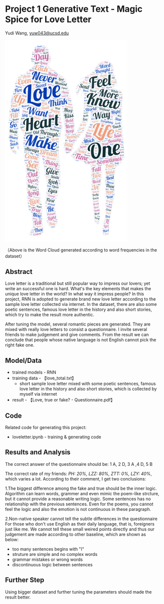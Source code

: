 
# Project 1 Generative Text - Magic Spice for Love Letter

Yudi Wang, yuw043@ucsd.edu

<img src="https://github.com/ucsd-ml-arts/generative-text-bizarrecrispyd/blob/master/word%20cloud.png" width="400">

（Above is the Word Cloud generated according to word frequencies in the dataset）

## Abstract

Love letter is a traditional but still popular way to impress our lovers; yet write an successful one is hard. What's the key elements that makes the unique love letter in the world? In what way it impress people? In this project, RNN is adopted to generate brand new love letter according to the sample love letter collected via internet. In the dataset, there are also  some poetic sentences, famous love letter in the history and also short stories, which try to make the result more authentic. 


After tuning the model, several romantic pieces are generated. They are mixed with really love letters to consist a questionnaire. I invite several friends to make judgement and give comments. From the result we can conclude that people whose native language is not English cannot pick the right fake one. 


## Model/Data


- trained models - RNN 
- training data - 【love_total.txt】
  - short sample love letter mixed with some poetic sentences, famous love letter in the history and also short stories, which is collected by myself via internet
- result - 【Love, true or fake? - Questionnaire.pdf】


## Code

Related code for generating this project:
- loveletter.ipynb - training & generating code

## Results and Analysis
The correct answer of the questionnaire should be: 1 A, 2 D, 3 A ,4 D, 5 B

The correct rate of my friends: *PH: 20%, LZZ: 80%, ZTT: 0%, LZY: 40%*, which varies a lot. According to their comment, I get two conclusions:

1.The biggest difference among the fake and true should be the inner logic. 
Algorithm can learn words, grammer and even mimic the poem-like strcture, but it cannot provide a reasonable writing logic. Some sentences has no relationship with the previous sentences. Even for the poems, you cannot feel the logic and also the emotion is not continuous in these paragraph.

2.Non-native speaker cannot tell the subtle differences in the questionnaire
For those who don't use English as their daily language, that is, foreigners just like me. We cannot tell these small weired points directly and thus our judgement are made according to other baseline, which are shown as below:

 - too many sentences begins with "I"
 - struture are simple and no complex words
 - grammar mistakes or wrong words
 - discontinuous logic between sentences
 



## Further Step

Using bigger dataset and further tuning the parameters should made the result better.
